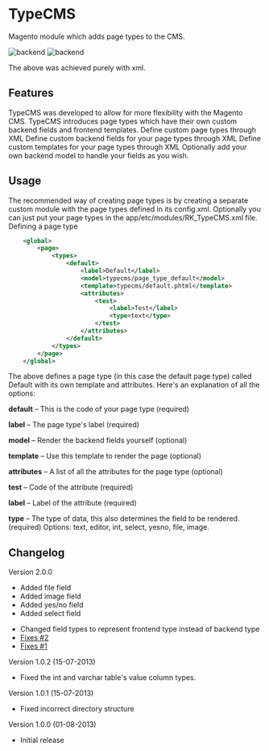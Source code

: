 TypeCMS
=======

Magento module which adds page types to the CMS.

![backend](http://i.imgur.com/OC4X7Ip.png)
![backend](http://i.imgur.com/qGhHK0C.png)

The above was achieved purely with xml.

Features
---
TypeCMS was developed to allow for more flexibility with the Magento CMS. TypeCMS introduces page types which have their own custom backend fields and frontend templates.
Define custom page types through XML
Define custom backend fields for your page types through XML
Define custom templates for your page types through XML
Optionally add your own backend model to handle your fields as you wish.

Usage
---
The recommended way of creating page types is by creating a separate custom module with the page types defined in its config.xml. Optionally you can just put your page types in the app/etc/modules/RK_TypeCMS.xml file.
Defining a page type
```xml
    <global>
        <page>
            <types>
                <default>
                    <label>Default</label>
                    <model>typecms/page_type_default</model>
                    <template>typecms/default.phtml</template>
                    <attributes>
                        <test>
                            <label>Test</label>
                            <type>text</type>
                        </test>
                    </attributes>
                </default>
            </types>
        </page>
    </global>
```

The above defines a page type (in this case the default page type) called Default with its own template and attributes. Here's an explanation of all the options:

**default** – This is the code of your page type (required)

**label** – The page type's label (required)

**model** – Render the backend fields yourself (optional)

**template** – Use this template to render the page (optional)

**attributes** – A list of all the attributes for the page type (optional)

**test** – Code of the attribute (required)

**label** – Label of the attribute (required)

**type** – The type of data, this also determines the field to be rendered. (required)
Options: text, editor, int, select, yesno, file, image.

Changelog
---
Version 2.0.0
+ Added file field
+ Added image field
+ Added yes/no field
+ Added select field
- Changed field types to represent frontend type instead of backend type
- [Fixes #2](https://github.com/RickKuipers/TypeCMS/issues/2)
- [Fixes #1](https://github.com/RickKuipers/TypeCMS/issues/1)

Version 1.0.2 (15-07-2013)
- Fixed the int and varchar table's value column types.

Version 1.0.1 (15-07-2013)
- Fixed incorrect directory structure

Version 1.0.0 (01-08-2013)
- Initial release
